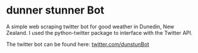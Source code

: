# dunner stunner Bot
A simple web scraping twitter bot for good weather in Dunedin, New Zealand. I used the python-twitter package to interface with the Twitter API.

The twitter bot can be found here: [twitter.com/dunstunBot](https://twitter.com/dunstunBot)

